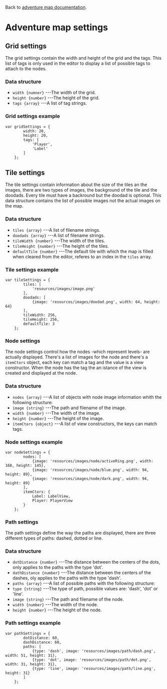 Back to [adventure map documentation](../readme.md).
# Adventure map settings

## Grid settings

The grid settings contain the width and height of the grid and the tags.
This list of tags is only used in the editor to display a list of possible tags to
attach to the nodes.

### Data structure

 + `width {numner}` ---The width of the grid.
 + `height {number}` ---The height of the grid.
 + `tags {array}` ---A list of tag strings.

### Grid settings example
~~~
var gridSettings = {
		width: 20,
		height: 20,
		tags: [
			'Player',
			'Label'
		]
	};
~~~

## Tile settings

The tile settings contain information about the size of the tiles an the images,
there are two types of images, the background of the tile and the doodads.
Every tile must have a backround but the doodad is optional.
This data structure contains the list of possible images not the actual images
on the map.

### Data structure

 + `tiles {array}` ---A list of filename strings.
 + `doodads {array}` ---A list of filename strings.
 + `tileWidth {number}` ---The width of the tiles.
 + `tileHeight {number}` ---The height of the tiles.
 + `defaultTile {number}` ---The default tile with which the map is filled when cleared from the editor, referes to an index in the `tiles` array.

### Tile settings example
~~~
var tileSettings = {
		tiles: [
			'resources/images/image.png'
		],
		doodads: [
			{image: 'resources/images/doodad.png', width: 64, height: 64}
		],
		tileWidth: 256,
		tileHeight: 256,
		defaultTile: 3
	};
~~~

### Node settings

The node settings control how the nodes -which represent levels- are actually displayed.
There's a list of images for the node and there's a `itemCtors` object, each key can match
a tag and the value is a view constructor. When the node has the tag the an istance of the
view is created and displayed at the node.

### Data structure

 + `nodes {array}` ---A list of objects with node image information whith the following structure:
  + `image {string}` ---The path and filename of the image.
  + `width {number}` ---The width of the image.
  + `height {number}` ---The height of the image.
 + `itemCtors {object}` ---A list of view constructors, the keys can match tags.

### Node settings example
~~~
var nodeSettings = {
		nodes: [
			{image: 'resources/images/node/activeRing.png', width: 168, height: 145},
			{image: 'resources/images/node/blue.png', width: 94, height: 89},
			{image: 'resources/images/node/dark.png', width: 94, height: 89}
		],
		itemCtors: {
			Label: LabelView,
			Player: PlayerView
		}
	};
~~~

### Path settings

The path settings define the way the paths are displayed, there are three different
types of paths: dashed, dotted or line.

### Data structure

 + `dotDistance {number}` ---The distance between the centers of the dots, only applies to the paths with the type 'dot'.
 + `dathDistance {number}` ---The distance between the centers of the dashes, oly applies to the paths with the type 'dash'.
 + `paths {array}` ---A list of possible paths with the following structure:
  + `type {string}` ---The type of path, possible values are: 'dash', 'dot' or 'line'.
  + `image {string}` ---The path and filename of the node.
  + `width {number}` ---The width of the node.
  + `height {number}` ---The height of the node.

### Path settings example
~~~
var pathSettings = {
		dotDistance: 60,
		dashDistance: 60,
		paths: [
			{type: 'dash', image: 'resources/images/path/dash.png', width: 51, height: 31},
			{type: 'dot', image: 'resources/images/path/dot.png', width: 31, height: 31},
			{type: 'line', image: 'resources/images/path/line.png', height: 31}
		]
	};
~~~